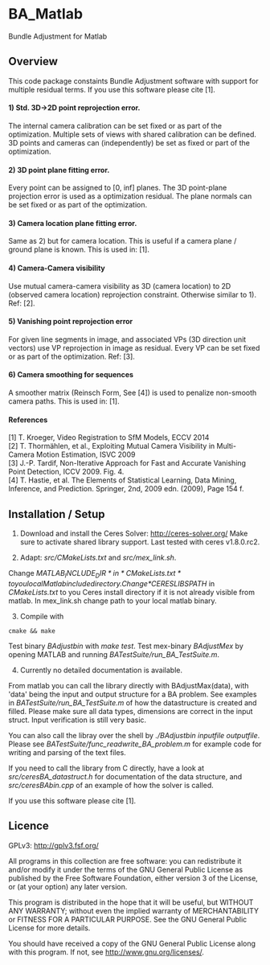 # BA_Matlab #
Bundle Adjustment for Matlab


## Overview ##

This code package constaints Bundle Adjustment software with support for multiple residual terms.
If you use this software please cite [1].

#### 1) Std. 3D->2D point reprojection error.

The internal camera calibration can be set fixed or as part of the optimization. 
Multiple sets of views with shared calibration can be defined. 
3D points and cameras can (independently) be set as fixed or part of the optimization.

#### 2) 3D point plane fitting error.

Every point can be assigned to [0, inf] planes. 
The 3D point-plane projection error is used as a optimization residual.
The plane normals can be set fixed or as part of the optimization.

#### 3) Camera location plane fitting error.

Same as 2) but for camera location.
This is useful if a camera plane / ground plane is known.
This is used in: [1].

#### 4) Camera-Camera visibility

Use mutual camera-camera visibility as 3D (camera location) to 2D 
(observed camera location) reprojection constraint. Otherwise similar to 1).
Ref: [2].

#### 5) Vanishing point reprojection error

For given line segments in image, and associated VPs (3D direction unit vectors)
use VP reprojection in image as residual. Every VP can be set fixed or as 
part of the optimization.
Ref: [3].

#### 6) Camera smoothing for sequences
A smoother matrix (Reinsch Form, See [4]) is used to penalize non-smooth
camera paths.
This is used in: [1].




####  References 
[1] T. Kroeger, Video Registration to SfM Models, ECCV 2014 <br />
[2] T. Thormählen, et al., Exploiting Mutual Camera Visibility in Multi-Camera Motion Estimation, ISVC 2009 <br />
[3] J.-P. Tardif, Non-Iterative Approach for Fast and Accurate Vanishing Point Detection, ICCV 2009. Fig. 4.<br />
[4] T. Hastie, et al. The Elements of Statistical Learning, Data Mining, Inference, and Prediction. Springer, 2nd, 2009 edn. (2009), Page 154 f.<br />





## Installation / Setup ##

1) Download and install the Ceres Solver: http://ceres-solver.org/
Make sure to activate shared library support.
Last tested with ceres v1.8.0.rc2.

2) Adapt: *src/CMakeLists.txt* and *src/mex_link.sh*.

Change *$MATLAB_INCLUDE_DIR* in *CMakeLists.txt* to you local Matlab include directory.
Change *$CERESLIBSPATH* in *CMakeLists.txt* to you Ceres install directory if it is not already visible from matlab.
In mex_link.sh change path to your local matlab binary.

3) Compile with 
```
cmake && make
```

Test binary *BAdjustbin* with *make test*.
Test mex-binary *BAdjustMex* by opening MATLAB and running *BATestSuite/run_BA_TestSuite.m*.

4) Currently no detailed documentation is available.

From matlab you can call the library directly with BAdjustMax(data), with 'data' being the input and output structure for a BA problem. 
See examples in *BATestSuite/run_BA_TestSuite.m* of how the datastructure is created and filled.
Please make sure all data types, dimensions are correct in the input struct.
Input verification is still very basic.

You can also call the libray over the shell by *./BAdjustbin inputfile outputfile*.
Please see *BATestSuite/func_readwrite_BA_problem.m* for example code for writing and parsing of the text files.

If you need to call the library from C directly, have a look at *src/ceresBA_datastruct.h* for documentation of the data structure, and *src/ceresBAbin.cpp* of an example of how the solver is called.

If you use this software please cite [1].




## Licence ##

GPLv3: http://gplv3.fsf.org/

All programs in this collection are free software: 
you can redistribute it and/or modify
it under the terms of the GNU General Public License as published by
the Free Software Foundation, either version 3 of the License, or
(at your option) any later version.

This program is distributed in the hope that it will be useful,
but WITHOUT ANY WARRANTY; without even the implied warranty of
MERCHANTABILITY or FITNESS FOR A PARTICULAR PURPOSE.  See the
GNU General Public License for more details.

You should have received a copy of the GNU General Public License
along with this program.  If not, see <http://www.gnu.org/licenses/>.


